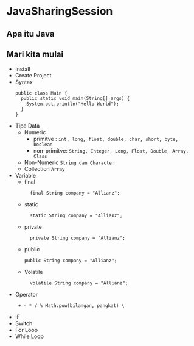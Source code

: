 # JavaSharingSession
## Apa itu Java
###
## Mari kita mulai
- Install
- Create Project
- Syntax
    ```
    public class Main {
      public static void main(String[] args) {
        System.out.println("Hello World");
      }
    }
  ```
- Tipe Data
    - Numeric
      - primitve : ```int, long, float, double, char, short, byte, boolean ```
      - non-primitve: ```String, Integer, Long, Float, Double, Array, Class```
    - Non-Numeric
      ```String dan Character```
    - Collection
      ```Array```
- Variable
    - final
      ```
        final String company = "Allianz";
      ```
    - static
      ```
        static String company = "Allianz";
      ```
    - private
      ```
        private String company = "Allianz";
      ```
    - public
        ```
        public String company = "Allianz";
      ```
    - Volatile
      ```
        volatile String company = "Allianz";
      ```
- Operator
  ```
   + - * / % Math.pow(bilangan, pangkat) \
  ```
- IF
- Switch
- For Loop
- While Loop
